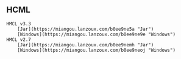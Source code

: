 ## HCML
	HMCL v3.3
		[Jar](https://miangou.lanzoux.com/b0ee9ne5a "Jar")
		[Windows](https://miangou.lanzoux.com/b0ee9ne9e "Windows")
	HMCL v2.7
		[Jar](https://miangou.lanzoux.com/b0ee9nemh "Jar")
		[Windows](https://miangou.lanzoux.com/b0ee9neoj "Windows")